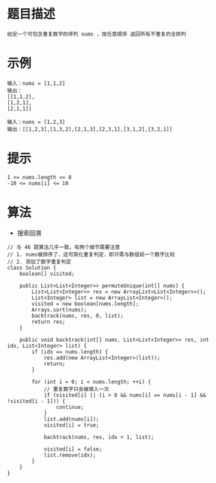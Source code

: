 # 题目描述
	给定一个可包含重复数字的序列 nums ，按任意顺序 返回所有不重复的全排列

# 示例
	输入：nums = [1,1,2]
	输出：
	[[1,1,2],
	[1,2,1],
	[2,1,1]]

	输入：nums = [1,2,3]
	输出：[[1,2,3],[1,3,2],[2,1,3],[2,3,1],[3,1,2],[3,2,1]]

# 提示
	1 <= nums.length <= 8
	-10 <= nums[i] <= 10

# 算法
* 搜索回溯
```
// 与 46 题算法几乎一致，有两个细节需要注意
// 1. nums被排序了，这可简化重复判定，即只需与数组前一个数字比较
// 2. 添加了数字重复判定
class Solution {
    boolean[] visited;

    public List<List<Integer>> permuteUnique(int[] nums) {
        List<List<Integer>> res = new ArrayList<List<Integer>>();
        List<Integer> list = new ArrayList<Integer>();
        visited = new boolean[nums.length];
        Arrays.sort(nums);
        backtrack(nums, res, 0, list);
        return res;
    }

    public void backtrack(int[] nums, List<List<Integer>> res, int idx, List<Integer> list) {
        if (idx == nums.length) {
        	res.add(new ArrayList<Integer>(list));
            return;
        }
        
        for (int i = 0; i < nums.length; ++i) {
        	// 重复数字只会被填入一次
            if (visited[i] || (i > 0 && nums[i] == nums[i - 1] && !visited[i - 1])) {
                continue;
            }
            list.add(nums[i]);
            visited[i] = true;
            
            backtrack(nums, res, idx + 1, list);
            
            visited[i] = false;
            list.remove(idx);
        }
    }
}
```

